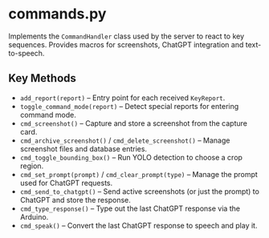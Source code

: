 # commands.py

Implements the `CommandHandler` class used by the server to react to key sequences. Provides macros for screenshots, ChatGPT integration and text-to-speech.

## Key Methods

- `add_report(report)` – Entry point for each received `KeyReport`.
- `toggle_command_mode(report)` – Detect special reports for entering command mode.
- `cmd_screenshot()` – Capture and store a screenshot from the capture card.
- `cmd_archive_screenshot()` / `cmd_delete_screenshot()` – Manage screenshot files and database entries.
- `cmd_toggle_bounding_box()` – Run YOLO detection to choose a crop region.
- `cmd_set_prompt(prompt)` / `cmd_clear_prompt(type)` – Manage the prompt used for ChatGPT requests.
- `cmd_send_to_chatgpt()` – Send active screenshots (or just the prompt) to ChatGPT and store the response.
- `cmd_type_response()` – Type out the last ChatGPT response via the Arduino.
- `cmd_speak()` – Convert the last ChatGPT response to speech and play it.
